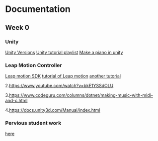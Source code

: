 # Documentation
## Week 0
### Unity
[Unity Versions](https://unity3d.com/get-unity/download/archive)
[Unity tutorial playlist](https://www.youtube.com/watch?v=_V3fd1Pwd_4&list=PLsAzinEPgS3QmNnEQ-uzNmQs6W9f14OXJ)
[Make a piano in unity](https://www.youtube.com/watch?v=bkE1YSSdOLU)

### Leap Motion Controller
[Leap motion SDK](https://developer.leapmotion.com/sdk-leap-motion-controller/)
[tutorial of Leap motion](https://www.youtube.com/watch?v=8KeZxfPh8TE)
[another tutorial](https://www.youtube.com/watch?v=jWwQ_7UxppA)

2.https://www.youtube.com/watch?v=bkE1YSSdOLU

3.https://www.codeguru.com/columns/dotnet/making-music-with-midi-and-c.html

4.https://docs.unity3d.com/Manual/index.html
### Pervious student work
[here](https://drive.google.com/drive/folders/1G3yX97uWJPtvhVz62lgR_tYzSzVu4q5q?usp=sharing)
<!--stackedit_data:
eyJoaXN0b3J5IjpbLTE0NDk5ODA2Niw3NzUyMDY3MTUsMjkyNj
E3ODE3LDE4NDIwNTgzMTcsMTQzMDczMDcxOF19
-->